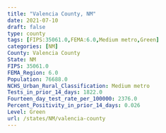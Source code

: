 ```yaml
---
title: "Valencia County, NM"
date: 2021-07-10
draft: false
type: county
tags: [FIPS:35061.0,FEMA:6.0,Medium metro,Green]
categories: [NM]
County: Valencia County
State: NM
FIPS: 35061.0
FEMA_Region: 6.0
Population: 76688.0
NCHS_Urban_Rural_Classification: Medium metro
Tests_in_prior_14_days: 1822.0
Fourteen_day_test_rate_per_100000: 2376.0
Percent_Positivity_in_prior_14_days: 0.026
Level: Green
url: /states/NM/valencia-county
---
```



